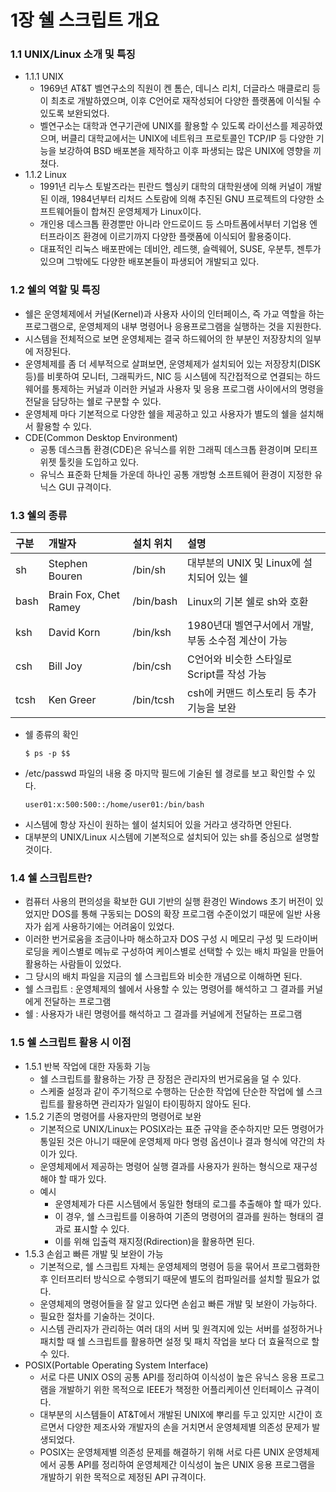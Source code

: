 # 1장 쉘 스크립트 개요

### 1.1 UNIX/Linux 소개 및 특징

- 1.1.1 UNIX
    - 1969년 AT&T 벨연구소의 직원이 켄 톰슨, 데니스 리치, 더글라스 매클로리 등이 최초로 개발하였으며, 이후 C언어로 재작성되어 다양한 플랫폼에 이식될 수 있도록 보완되었다.
    - 벨연구소는 대학과 연구기관에 UNIX를 활용할 수 있도록 라이선스를 제공하였으며, 버클리 대학교에서는 UNIX에 네트워크 프로토콜인 TCP/IP 등 다양한 기능을 보강하여 BSD 배포본을 제작하고 이후 파생되는 많은 UNIX에 영향을 끼쳤다.
- 1.1.2 Linux
    - 1991년 리누스 토발즈라는 핀란드 헬싱키 대학의 대학원생에 의해 커널이 개발된 이래, 1984년부터 리처드 스토람에 의해 추진된 GNU 프로젝트의 다양한 소프트웨어들이 합쳐진 운영체제가 Linux이다.
    - 개인용 데스크톱 환경뿐만 아니라 안드로이드 등 스마트폼에서부터 기업용 엔터프라이즈 환경에 이르기까지 다양한 플랫폼에 이식되어 활용중이다.
    - 대표적인 리눅스 배포판에는 데비안, 레드햇, 슬렉웨어, SUSE, 우분투, 젠투가 있으며 그밖에도 다양한 배포본들이 파생되어 개발되고 있다.

### 1.2 쉘의 역할 및 특징

- 쉘은 운영체제에서 커널(Kernel)과 사용자 사이의 인터페이스, 즉 가교 역할을 하는 프로그램으로, 운영체제의 내부 명령어나 응용프로그램을 실행하는 것을 지원한다.
- 시스템을 전체적으로 보면 운영체제는 결국 하드웨어의 한 부분인 저장장치의 일부에 저장된다.
- 운영체제를 좀 더 세부적으로 살펴보면, 운영체제가 설치되어 있는 저장장치(DISK 등)를 비롯하여 모니터, 그래픽카드, NIC 등 시스템에 직간접적으로 연결되는 하드웨어를 통제하는 커널과 이러한 커널과 사용자 및 응용 프로그램 사이에서의 명령을 전달을 담당하는 쉘로 구분할 수 있다.
- 운영체제 마다 기본적으로 다양한 쉘을 제공하고 있고 사용자가 별도의 쉘을 설치해서 활용할 수 있다.
- CDE(Common Desktop Environment)
    - 공통 데스크톱 환경(CDE)은 유닉스를 위한 그래픽 데스크톱 환경이며 모티프 위젯 툴킷을 도입하고 있다.
    - 유닉스 표준화 단체들 가운데 하나인 공통 개방형 소프트웨어 환경이 지정한 유닉스 GUI 규격이다.

### 1.3 쉘의 종류

|구분|개발자|설치 위치|설명|
|:---|:---|:---|:---|
|sh|Stephen Bouren|/bin/sh|대부분의 UNIX 및 Linux에 설치되어 있는 쉘|
|bash|Brain Fox, Chet Ramey|/bin/bash|Linux의 기본 쉘로 sh와 호환|
|ksh|David Korn|/bin/ksh|1980년대 벨연구서에서 개발, 부동 소수점 계산이 가능|
|csh|Bill Joy|/bin/csh|C언어와 비슷한 스타일로 Script를 작성 가능|
|tcsh|Ken Greer|/bin/tcsh|csh에 커맨드 히스토리 등 추가 기능을 보완|

- 쉘 종류의 확인
    ```
    $ ps -p $$
    ```
- /etc/passwd 파일의 내용 중 마지막 필드에 기술된 쉘 경로를 보고 확인할 수 있다.
    ```
    user01:x:500:500::/home/user01:/bin/bash
    ```
- 시스템에 항상 자신이 원하는 쉘이 설치되어 있을 거라고 생각하면 안된다.
- 대부분의 UNIX/Linux 시스템에 기본적으로 설치되어 있는 sh를 중심으로 설명할 것이다.

### 1.4 쉘 스크립트란?

- 컴퓨터 사용의 편의성을 확보한 GUI 기반의 실행 환경인 Windows 초기 버전이 있었지만 DOS를 통해 구동되는 DOS의 확장 프로그램 수준이었기 때문에 일반 사용자가 쉽게 사용하기에는 어려움이 있었다.
- 이러한 번거로움을 조금이나마 해소하고자 DOS 구성 시 메모리 구성 및 드라이버 로딩을 케이스별로 메뉴로 구성하여 케이스별로 선택할 수 있는 배치 파일을 만들어 활용하는 사람들이 있었다.
- 그 당시의 배치 파일을 지금의 쉘 스크립트와 비슷한 개념으로 이해하면 된다.
- 쉘 스크립트 : 운영체제의 쉘에서 사용할 수 있는 명령어를 해석하고 그 결과를 커널에게 전달하는 프로그램
- 쉘 : 사용자가 내린 명령어를 해석하고 그 결과를 커널에게 전달하는 프로그램

### 1.5 쉘 스크립트 활용 시 이점

- 1.5.1 반복 작업에 대한 자동화 기능
    - 쉘 스크립트를 활용하는 가장 큰 장점은 관리자의 번거로움을 덜 수 있다.
    - 스케줄 설정과 같이 주기적으로 수행하는 단순한 작업에 단순한 작업에 쉘 스크립트를 활용하면 관리자가 일일이 타이핑하지 않아도 된다.
- 1.5.2 기존의 명령어를 사용자만의 명령어로 보완
    - 기본적으로 UNIX/Linux는 POSIX라는 표준 규약을 준수하지만 모든 명령어가 통일된 것은 아니기 때문에 운영체제 마다 명령 옵션이나 결과 형식에 약간의 차이가 있다.
    - 운영체제에서 제공하는 명령어 실행 결과를 사용자가 원하는 형식으로 재구성해야 할 때가 있다.
    - 예시
        - 운영체제가 다른 시스템에서 동일한 형태의 로그를 추출해야 할 때가 있다.
        - 이 경우, 쉘 스크립트를 이용하여 기존의 명령어의 결과를 원하는 형태의 결과로 표시할 수 있다.
        - 이를 위해 입출력 재지정(Rdirection)을 활용하면 된다.
- 1.5.3 손쉽고 빠른 개발 및 보완이 가능
    - 기본적으로, 쉘 스크립트 자체는 운영체제의 명령어 등을 묶어서 프로그램화한 후 인터프리터 방식으로 수행되기 때문에 별도의 컴파일러를 설치할 필요가 없다.
    - 운영체제의 명령어들을 잘 알고 있다면 손쉽고 빠른 개발 및 보완이 가능하다.
    - 필요한 절차를 기술하는 것이다.
    - 시스템 관리자가 관리하는 여러 대의 서버 및 원격지에 있는 서버를 설정하거나 패치할 때 쉘 스크립트를 활용하면 설정 및 패치 작업을 보다 더 효율적으로 할 수 있다.
- POSIX(Portable Operating System Interface)
    - 서로 다른 UNIX OS의 공통 API를 정리하여 이식성이 높은 유닉스 응용 프로그램을 개발하기 위한 목적으로 IEEE가 책정한 어플리케이션 인터페이스 규격이다.
    - 대부분의 시스템들이 AT&T에서 개발된 UNIX에 뿌리를 두고 있지만 시간이 흐르면서 다양한 제조사와 개발자의 손을 거치면서 운영체제별 의존성 문제가 발생되었다.
    - POSIX는 운영체제별 의존성 문제를 해결하기 위해 서로 다른 UNIX 운영체제에서 공통 API를 정리하여 운영체제간 이식성이 높은 UNIX 응용 프로그램을 개발하기 위한 목적으로 제정된 API 규격이다.